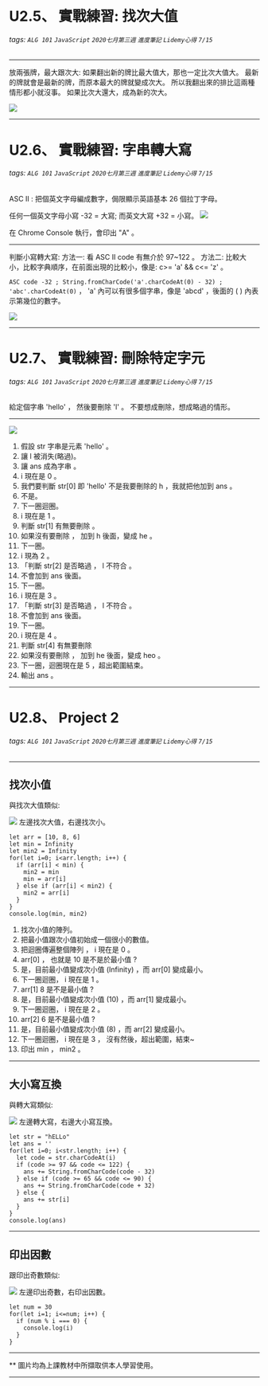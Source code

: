 # U2.5、 實戰練習: 找次大值
###### tags:  `ALG 101` `JavaScript` `2020七月第三週` `進度筆記` `Lidemy心得` `7/15`

---
放兩張牌，最大跟次大:
如果翻出新的牌比最大值大，那也一定比次大值大。
最新的牌就會是最新的牌，而原本最大的牌就變成次大。
所以我翻出來的排比這兩種情形都小就沒事。
如果比次大還大，成為新的次大。

![](https://i.imgur.com/E6kmG3c.png)

---

# U2.6、 實戰練習: 字串轉大寫
###### tags:  `ALG 101` `JavaScript` `2020七月第三週` `進度筆記` `Lidemy心得` `7/15`

ASC II : 把個英文字母編成數字，侷限顯示英語基本 26 個拉丁字母。

任何一個英文字母小寫 -32 = 大寫; 而英文大寫 +32 = 小寫。
![](https://i.imgur.com/qQpMulf.png)

在 Chrome Console 執行，會印出 "A" 。

---

判斷小寫轉大寫:
方法一: 看 ASC II code 有無介於 97~122 。
方法二: 比較大小，比較字典順序，在前面出現的比較小，像是: c>= 'a' && c<= 'z' 。

`ASC code -32 ; String.fromCharCode('a'.charCodeAt(0) - 32) ; 'abc'.charCodeAt(0)` ， 'a' 內可以有很多個字串，像是 'abcd' ，後面的 ( ) 內表示第幾位的數字。

![](https://i.imgur.com/KKRujMK.png)

---

# U2.7、 實戰練習: 刪除特定字元
###### tags:  `ALG 101` `JavaScript` `2020七月第三週` `進度筆記` `Lidemy心得` `7/15`

給定個字串 'hello' ， 然後要刪除 'l' 。
不要想成刪除，想成略過的情形。

---

![](https://i.imgur.com/NFQocOt.png)

1. 假設 str 字串是元素 'hello' 。
2. 讓 l 被消失(略過)。
3. 讓 ans 成為字串 。
4. i 現在是 0 。
5. 我們要判斷 str[0] 即 'hello' 不是我要刪除的 h ，我就把他加到 ans 。
6. 不是。
7. 下一圈迴圈。
8. i 現在是 1 。
9. 判斷 str[1] 有無要刪除 。
10. 如果沒有要刪除 ， 加到 h 後面，變成 he 。
11. 下一圈。
12. i 現為 2 。
13. 「判斷 str[2] 是否略過 ， l 不符合  。
14. 不會加到 ans 後面。
15. 下一圈。
16. i 現在是 3 。
17. 「判斷 str[3] 是否略過 ， l 不符合  。
18. 不會加到 ans 後面。
19. 下一圈。
20. i 現在是 4 。
21. 判斷 str[4] 有無要刪除 
22. 如果沒有要刪除 ， 加到 he 後面，變成 heo 。
23. 下一圈，迴圈現在是 5 ，超出範圍結束。
24. 輸出 ans 。

---

# U2.8、 Project 2
###### tags:  `ALG 101` `JavaScript` `2020七月第三週` `進度筆記` `Lidemy心得` `7/15`

---

## 找次小值
與找次大值類似:

![](https://i.imgur.com/TDPWHin.png)
左邊找次大值，右邊找次小。

    let arr = [10, 8, 6]
    let min = Infinity
    let min2 = Infinity
    for(let i=0; i<arr.length; i++) {
      if (arr[i] < min) {
        min2 = min
        min = arr[i]
      } else if (arr[i] < min2) {
        min2 = arr[i]
      }
    }
    console.log(min, min2)

1. 找次小值的陣列。
2. 把最小值跟次小值初始成一個很小的數值。
3. 把迴圈傳遍整個陣列 ， i 現在是 0 。
4. arr[0] ， 也就是 10 是不是於最小值 ?
5. 是，目前最小值變成次小值 (Infinity) ，而 arr[0] 變成最小。
6. 下一圈迴圈， i 現在是 1 。
7. arr[1] 8 是不是最小值 ?
8. 是，目前最小值變成次小值 (10) ，而 arr[1] 變成最小。
9. 下一圈迴圈， i 現在是 2 。
10. arr[2] 6 是不是最小值 ?
11. 是，目前最小值變成次小值 (8) ，而 arr[2] 變成最小。
12. 下一圈迴圈， i 現在是 3 ， 沒有然後，超出範圍，結束~
13. 印出 min ， min2 。

---

## 大小寫互換
與轉大寫類似:

![](https://i.imgur.com/UMvLaZO.png)
左邊轉大寫，右邊大小寫互換。

    let str = "hELLo"
    let ans = ''
    for(let i=0; i<str.length; i++) {
      let code = str.charCodeAt(i)
      if (code >= 97 && code <= 122) {
        ans += String.fromCharCode(code - 32)
      } else if (code >= 65 && code <= 90) {
        ans += String.fromCharCode(code + 32)
      } else {
        ans += str[i]
      }
    }
    console.log(ans)

---

## 印出因數
跟印出奇數類似:

![](https://i.imgur.com/DZ6m5DC.png)
左邊印出奇數，右印出因數。

    let num = 30
    for(let i=1; i<=num; i++) {
      if (num % i === 0) {
        console.log(i)
      }
    }

---

** 圖片均為上課教材中所擷取供本人學習使用。

---